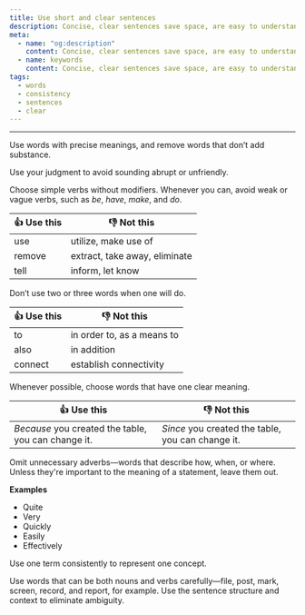 ```yaml
---
title: Use short and clear sentences
description: Concise, clear sentences save space, are easy to understand, and facilitate scanning.
meta:
  - name: "og:description"
    content: Concise, clear sentences save space, are easy to understand, and facilitate scanning
  - name: keywords
    content: Concise, clear sentences save space, are easy to understand, and facilitate scanning
tags:
  - words
  - consistency
  - sentences
  - clear
---
```


---

Use words with precise meanings, and remove words that don’t add substance.

Use your judgment to avoid sounding abrupt or unfriendly.

Choose simple verbs without modifiers. Whenever you can, avoid weak or vague verbs, such as *be*, *have*, *make*, and *do*.

| :thumbsup: Use this | :thumbsdown: Not this             |
|---------------------|-----------------------------------|
| use                 | utilize, make use of              |
| remove              | extract, take away, eliminate     |
| tell                | inform, let know                  |

Don’t use two or three words when one will do.

| :thumbsup: Use this | :thumbsdown: Not this             |
|---------------------|-----------------------------------|
| to                  | in order to, as a means to        |
| also                | in addition                       |
| connect             | establish connectivity            |

Whenever possible, choose words that have one clear meaning.

| :thumbsup: Use this                                | :thumbsdown: Not this                             |
|----------------------------------------------------|---------------------------------------------------|
|*Because* you created the table, you can change it. | *Since* you created the table, you can change it. |

Omit unnecessary adverbs—words that describe how, when, or where.
Unless they're important to the meaning of a statement, leave them out.

**Examples**

- Quite
- Very
- Quickly
- Easily
- Effectively

Use one term consistently to represent one concept.

Use words that can be both nouns and verbs carefully—file, post, mark, screen, record, and report, for example.
Use the sentence structure and context to eliminate ambiguity.
